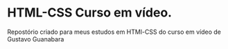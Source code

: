 # HTML-CSS Curso em vídeo. 
 Repostório criado para meus estudos em HTMl-CSS do curso em vídeo de Gustavo Guanabara
